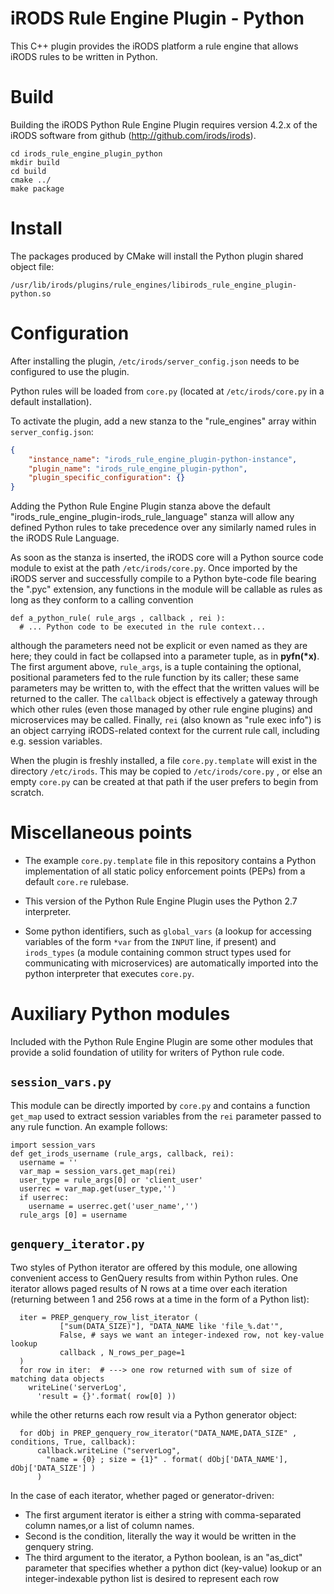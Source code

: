# iRODS Rule Engine Plugin - Python

This C++ plugin provides the iRODS platform a rule engine that allows iRODS rules to be written in Python.

# Build

Building the iRODS Python Rule Engine Plugin requires version 4.2.x of the iRODS software from github (http://github.com/irods/irods).

```
cd irods_rule_engine_plugin_python
mkdir build
cd build
cmake ../
make package
```

# Install

The packages produced by CMake will install the Python plugin shared object file:

`/usr/lib/irods/plugins/rule_engines/libirods_rule_engine_plugin-python.so`

# Configuration

After installing the plugin, `/etc/irods/server_config.json` needs to be configured to use the plugin.

Python rules will be loaded from `core.py` (located at `/etc/irods/core.py` in a default installation).

To activate the plugin, add a new stanza to the "rule_engines" array within `server_config.json`:

```json
{
    "instance_name": "irods_rule_engine_plugin-python-instance",
    "plugin_name": "irods_rule_engine_plugin-python",
    "plugin_specific_configuration": {}
}
```

Adding the Python Rule Engine Plugin stanza above the default "irods_rule_engine_plugin-irods_rule_language" stanza will allow any defined Python rules to take precedence over any similarly named rules in the iRODS Rule Language.

As soon as the stanza is inserted, the iRODS core will a Python source code module to exist at the path `/etc/irods/core.py`. Once imported by the iRODS server and successfully compile to a Python byte-code file bearing the ".pyc" extension, any functions in the module will be callable as rules as long as they conform to a  calling convention
```
def a_python_rule( rule_args , callback , rei ):
  # ... Python code to be executed in the rule context...
```
although the parameters need not be explicit or even named as they are here; they could in fact be collapsed into a parameter tuple, as in **pyfn(\*x)**. The first argument above, `rule_args`, is a tuple containing the optional, positional parameters fed to the rule function by its caller; these same parameters may be written to, with the effect that the written values will be returned to the caller. The `callback` object is effectively a gateway through which other rules (even those managed by other rule engine plugins) and microservices may be called. Finally, `rei` (also known as "rule exec info") is an object carrying iRODS-related context for the current rule call, including e.g. session variables.

When the plugin is freshly installed, a file `core.py.template` will exist in the directory
`/etc/irods`. This may be copied to `/etc/irods/core.py` , or else an empty `core.py` can be created at that path if the user prefers to begin from scratch.

# Miscellaneous points

- The example `core.py.template` file in this repository contains a Python implementation of all static policy enforcement points (PEPs) from a default `core.re` rulebase.

- This version of the Python Rule Engine Plugin uses the Python 2.7 interpreter.

- Some python identifiers, such as `global_vars` (a lookup for accessing variables of the form `*var` from the `INPUT` line, if present) and `irods_types` (a module containing common struct types used for communicating with microservices) are automatically imported into the python interpreter that executes `core.py`.

# Auxiliary Python modules

Included with the Python Rule Engine Plugin are some other modules that provide a solid foundation of utility for writers of Python rule code.

## `session_vars.py`
This module can be directly imported by `core.py` and contains a function `get_map` used to extract session variables from the `rei` parameter passed to any rule function. An example follows:

```
import session_vars
def get_irods_username (rule_args, callback, rei):
  username = ''
  var_map = session_vars.get_map(rei)
  user_type = rule_args[0] or 'client_user'
  userrec = var_map.get(user_type,'')
  if userrec:
    username = userrec.get('user_name','')
  rule_args [0] = username
```

## `genquery_iterator.py`
Two styles of Python iterator are offered by this module, one allowing convenient
access to GenQuery results from within Python rules.  One iterator allows paged
results of N rows at a time over each iteration (returning between 1 and 256
rows at a time in the form of a Python list):

```
  iter = PREP_genquery_row_list_iterator (
           ["sum(DATA_SIZE)"], "DATA_NAME like 'file_%.dat'", 
           False, # says we want an integer-indexed row, not key-value lookup
           callback , N_rows_per_page=1
  ) 
  for row in iter:  # ---> one row returned with sum of size of matching data objects
    writeLine('serverLog',
      'result = {}'.format( row[0] ))
```

while the other returns each row result via a Python generator object:

```
  for dObj in PREP_genquery_row_iterator("DATA_NAME,DATA_SIZE" , conditions, True, callback):
      callback.writeLine ("serverLog",
        "name = {0} ; size = {1}" . format( dObj['DATA_NAME'], dObj['DATA_SIZE'] )
      )
```
In the case of each iterator, whether paged or generator-driven:
  * The first argument iterator is either a string with comma-separated column names,or a list of column names.
  * Second is the condition, literally the way it would be written in the genquery string.
  * The third argument to the iterator, a Python boolean, is an "as_dict" parameter that specifies whether a python dict (key-value) lookup or an integer-indexable python list is desired to represent each row
  

